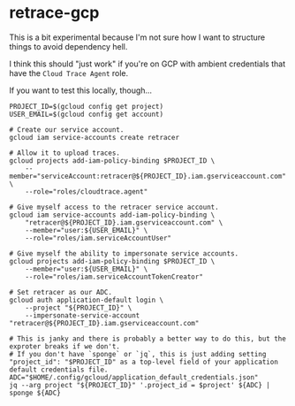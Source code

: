 # retrace-gcp

This is a bit experimental because I'm not sure how I want to structure things to avoid dependency hell.

I think this should "just work" if you're on GCP with ambient credentials that have the `Cloud Trace Agent` role.

If you want to test this locally, though...

```console
PROJECT_ID=$(gcloud config get project)
USER_EMAIL=$(gcloud config get account)

# Create our service account.
gcloud iam service-accounts create retracer 

# Allow it to upload traces.
gcloud projects add-iam-policy-binding $PROJECT_ID \
    --member="serviceAccount:retracer@${PROJECT_ID}.iam.gserviceaccount.com" \
    --role="roles/cloudtrace.agent"

# Give myself access to the retracer service account.
gcloud iam service-accounts add-iam-policy-binding \
    "retracer@${PROJECT_ID}.iam.gserviceaccount.com" \
    --member="user:${USER_EMAIL}" \
    --role="roles/iam.serviceAccountUser"

# Give myself the ability to impersonate service accounts.
gcloud projects add-iam-policy-binding $PROJECT_ID \
    --member="user:${USER_EMAIL}" \
    --role="roles/iam.serviceAccountTokenCreator"

# Set retracer as our ADC.
gcloud auth application-default login \
    --project "${PROJECT_ID}" \
    --impersonate-service-account "retracer@${PROJECT_ID}.iam.gserviceaccount.com"

# This is janky and there is probably a better way to do this, but the exproter breaks if we don't.
# If you don't have `sponge` or `jq`, this is just adding setting "project_id": "$PROJECT_ID" as a top-level field of your application default credentials file.
ADC="$HOME/.config/gcloud/application_default_credentials.json"
jq --arg project "${PROJECT_ID}" '.project_id = $project' ${ADC} | sponge ${ADC}
```
